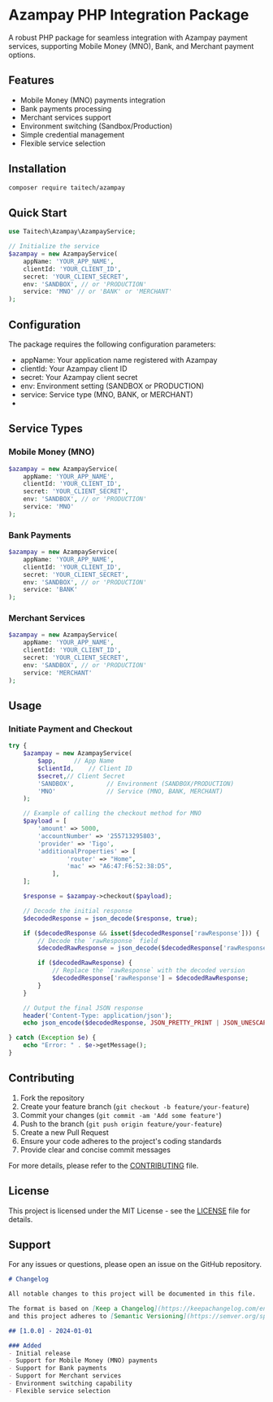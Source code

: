 
# Azampay PHP Integration Package

A robust PHP package for seamless integration with Azampay payment services, supporting Mobile Money (MNO), Bank, and Merchant payment options.

## Features

- Mobile Money (MNO) payments integration
- Bank payments processing
- Merchant services support
- Environment switching (Sandbox/Production)
- Simple credential management
- Flexible service selection

## Installation

```bash
composer require taitech/azampay
```

## Quick Start

```php
use Taitech\Azampay\AzampayService;

// Initialize the service
$azampay = new AzampayService(
    appName: 'YOUR_APP_NAME',
    clientId: 'YOUR_CLIENT_ID',
    secret: 'YOUR_CLIENT_SECRET',
    env: 'SANDBOX', // or 'PRODUCTION'
    service: 'MNO' // or 'BANK' or 'MERCHANT'
);
```


## Configuration
The package requires the following configuration parameters:

- appName: Your application name registered with Azampay
- clientId: Your Azampay client ID
- secret: Your Azampay client secret
- env: Environment setting (SANDBOX or PRODUCTION)
- service: Service type (MNO, BANK, or MERCHANT)
- 
## Service Types
### Mobile Money (MNO)
```php
$azampay = new AzampayService(
    appName: 'YOUR_APP_NAME',
    clientId: 'YOUR_CLIENT_ID',
    secret: 'YOUR_CLIENT_SECRET',
    env: 'SANDBOX', // or 'PRODUCTION'
    service: 'MNO'
);
```
### Bank Payments
```php
$azampay = new AzampayService(
    appName: 'YOUR_APP_NAME',
    clientId: 'YOUR_CLIENT_ID',
    secret: 'YOUR_CLIENT_SECRET',
    env: 'SANDBOX', // or 'PRODUCTION'
    service: 'BANK'
);
```
### Merchant Services
```php
$azampay = new AzampayService(
    appName: 'YOUR_APP_NAME',
    clientId: 'YOUR_CLIENT_ID',
    secret: 'YOUR_CLIENT_SECRET',
    env: 'SANDBOX', // or 'PRODUCTION'
    service: 'MERCHANT'
);
```

## Usage
### Initiate Payment and Checkout
```php
try {
    $azampay = new AzampayService(
        $app,     // App Name
        $clientId,    // Client ID
        $secret,// Client Secret
        'SANDBOX',         // Environment (SANDBOX/PRODUCTION)
        'MNO'              // Service (MNO, BANK, MERCHANT)
    );

    // Example of calling the checkout method for MNO
    $payload = [
        'amount' => 5000,
        'accountNumber' => '255713295803',
        'provider' => 'Tigo',
        'additionalProperties' => [
                'router' => "Home",
                'mac' => "A6:47:F6:52:38:D5",
            ],
    ];

    $response = $azampay->checkout($payload);

    // Decode the initial response
    $decodedResponse = json_decode($response, true);

    if ($decodedResponse && isset($decodedResponse['rawResponse'])) {
        // Decode the `rawResponse` field
        $decodedRawResponse = json_decode($decodedResponse['rawResponse'], true);

        if ($decodedRawResponse) {
            // Replace the `rawResponse` with the decoded version
            $decodedResponse['rawResponse'] = $decodedRawResponse;
        }
    }

    // Output the final JSON response
    header('Content-Type: application/json');
    echo json_encode($decodedResponse, JSON_PRETTY_PRINT | JSON_UNESCAPED_UNICODE);

} catch (Exception $e) {
    echo "Error: " . $e->getMessage();
}
```



## Contributing

1. Fork the repository
2. Create your feature branch (`git checkout -b feature/your-feature`)
3. Commit your changes (`git commit -am 'Add some feature'`)
4. Push to the branch (`git push origin feature/your-feature`)
5. Create a new Pull Request
6. Ensure your code adheres to the project's coding standards
7. Provide clear and concise commit messages

For more details, please refer to the [CONTRIBUTING](CONTRIBUTING.md) file.

## License
This project is licensed under the MIT License - see the [LICENSE](LICENSE) file for details.

## Support
For any issues or questions, please open an issue on the GitHub repository.
```markdown:CHANGELOG.md
# Changelog

All notable changes to this project will be documented in this file.

The format is based on [Keep a Changelog](https://keepachangelog.com/en/1.0.0/),
and this project adheres to [Semantic Versioning](https://semver.org/spec/v2.0.0.html).

## [1.0.0] - 2024-01-01

### Added
- Initial release
- Support for Mobile Money (MNO) payments
- Support for Bank payments
- Support for Merchant services
- Environment switching capability
- Flexible service selection
```


